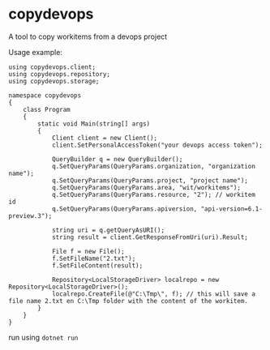 # copydevops
A tool to copy workitems from a devops project

Usage example: 

    using copydevops.client; 
    using copydevops.repository;
    using copydevops.storage;

    namespace copydevops
    {
        class Program
        {
            static void Main(string[] args)
            {
                Client client = new Client(); 
                client.SetPersonalAccessToken("your devops access token");

                QueryBuilder q = new QueryBuilder();
                q.SetQueryParams(QueryParams.organization, "organization name");
                q.SetQueryParams(QueryParams.project, "project name");
                q.SetQueryParams(QueryParams.area, "wit/workitems");
                q.SetQueryParams(QueryParams.resource, "2"); // workitem id
                q.SetQueryParams(QueryParams.apiversion, "api-version=6.1-preview.3");

                string uri = q.getQueryAsURI();
                string result = client.GetResponseFromUri(uri).Result;

                File f = new File();
                f.SetFileName("2.txt");
                f.SetFileContent(result);

                Repository<LocalStorageDriver> localrepo = new Repository<LocalStorageDriver>();
                localrepo.CreateFile(@"C:\Tmp\", f); // this will save a file name 2.txt en C:\Tmp folder with the content of the workitem. 
            }
        }
    }

run using `dotnet run`


